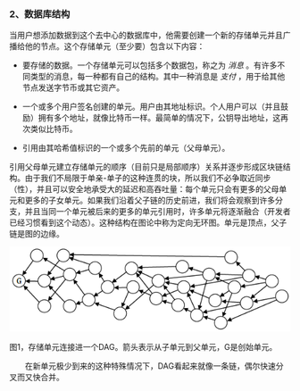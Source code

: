 ### 2、数据库结构
当用户想添加数据到这个去中心的数据库中，他需要创建一个新的存储单元并且广播给他的节点。这个存储单元（至少要）包含以下内容：

* 要存储的数据。一个存储单元可以包括多个数据包，称之为 *消息* 。有许多不同类型的消息，每一种都有自己的结构。其中一种消息是 *支付* ，用于给其他节点发送字节币或其它资产。

* 一个或多个用户签名创建的单元。用户由其地址标识。个人用户可以（并且鼓励）拥有多个地址，就像比特币一样。最简单的情况下，公钥导出地址，这再次类似比特币。

* 引用由其哈希值标识的一个或多个先前的单元（父母单元）。

引用父母单元建立存储单元的顺序（目前只是局部顺序）关系并逐步形成区块链结构。由于我们不局限于单亲-单子的这种连贯的块，所以我们不必争取近同步（性），并且可以安全地承受大的延迟和高吞吐量：每个单元只会有更多的父母单元和更多的子女单元。如果我们沿着父子链的历史前进，我们将会观察到许多分支，并且当同一个单元被后来的更多的单元引用时，许多单元将逐渐融合（开发者已经习惯看到这个动态）。这种结构在图论中称为定向无环图。单元是顶点，父子链是图的边缘。

![定向无环图](./img/DAG.png)

图1，存储单元连接进一个DAG。箭头表示从子单元到父单元，G是创始单元。

&emsp;&emsp;在新单元极少到来的这种特殊情况下，DAG看起来就像一条链，偶尔快速分叉而又快合并。